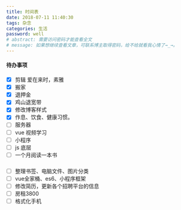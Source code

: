 ```yaml
---
title: 时间表
date: 2018-07-11 11:40:30
tags: 杂念
categories: 生活
password: well
# abstract: 需要访问密码才能查看全文
# message: 如果想继续查看文章，可联系博主取得密码，给不给就看我心情了→_→。
---
```


#### 待办事项

- [x] 剪辑 爱在来时，素雅
- [x] 搬家
- [x] 退押金
- [x] 鸡山退宽带
- [x] 修改博客样式
- [x] 作息、饮食、健康习惯。
- [ ] 服务器
- [ ] vue 视频学习
- [ ] 小程序
- [ ] js 底层
- [ ] 一个月阅读一本书

### 
- [ ] 整理书签、电脑文件、图片分类
- [ ] vue全家桶、es6、小程序框架
- [ ] 修改简历，更新各个招聘平台的信息
- [ ] 房租3800
- [ ] 格式化手机
